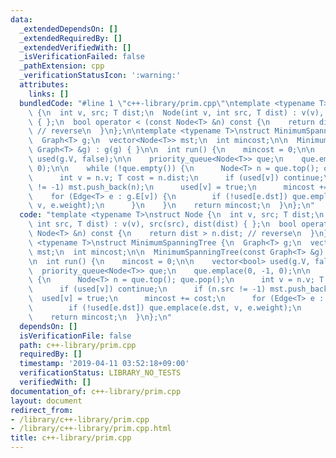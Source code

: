 ```yaml
---
data:
  _extendedDependsOn: []
  _extendedRequiredBy: []
  _extendedVerifiedWith: []
  _isVerificationFailed: false
  _pathExtension: cpp
  _verificationStatusIcon: ':warning:'
  attributes:
    links: []
  bundledCode: "#line 1 \"c++-library/prim.cpp\"\ntemplate <typename T>\nstruct Node\
    \ {\n  int v, src; T dist;\n  Node(int v, int src, T dist) : v(v), src(src), dist(dist)\
    \ { };\n  bool operator < (const Node<T> &n) const {\n    return dist > n.dist;\
    \ // reverse\n  }\n};\n\ntemplate <typename T>\nstruct MinimumSpanningTree {\n\
    \  Graph<T> g;\n  vector<Node<T>> mst;\n  int mincost;\n\n  MinimumSpanningTree(const\
    \ Graph<T> &g) : g(g) { }\n\n  int run() {\n    mincost = 0;\n\n    vector<bool>\
    \ used(g.V, false);\n\n    priority_queue<Node<T>> que;\n    que.emplace(0, -1,\
    \ 0);\n\n    while (!que.empty()) {\n      Node<T> n = que.top(); que.pop();\n\
    \      int v = n.v; T cost = n.dist;\n      if (used[v]) continue;\n      if (n.src\
    \ != -1) mst.push_back(n);\n      used[v] = true;\n      mincost += cost;\n  \
    \    for (Edge<T> e : g.E[v]) {\n        if (!used[e.dst]) que.emplace(e.dst,\
    \ v, e.weight);\n      }\n    }\n    return mincost;\n  }\n};\n"
  code: "template <typename T>\nstruct Node {\n  int v, src; T dist;\n  Node(int v,\
    \ int src, T dist) : v(v), src(src), dist(dist) { };\n  bool operator < (const\
    \ Node<T> &n) const {\n    return dist > n.dist; // reverse\n  }\n};\n\ntemplate\
    \ <typename T>\nstruct MinimumSpanningTree {\n  Graph<T> g;\n  vector<Node<T>>\
    \ mst;\n  int mincost;\n\n  MinimumSpanningTree(const Graph<T> &g) : g(g) { }\n\
    \n  int run() {\n    mincost = 0;\n\n    vector<bool> used(g.V, false);\n\n  \
    \  priority_queue<Node<T>> que;\n    que.emplace(0, -1, 0);\n\n    while (!que.empty())\
    \ {\n      Node<T> n = que.top(); que.pop();\n      int v = n.v; T cost = n.dist;\n\
    \      if (used[v]) continue;\n      if (n.src != -1) mst.push_back(n);\n    \
    \  used[v] = true;\n      mincost += cost;\n      for (Edge<T> e : g.E[v]) {\n\
    \        if (!used[e.dst]) que.emplace(e.dst, v, e.weight);\n      }\n    }\n\
    \    return mincost;\n  }\n};\n"
  dependsOn: []
  isVerificationFile: false
  path: c++-library/prim.cpp
  requiredBy: []
  timestamp: '2019-04-11 03:52:18+09:00'
  verificationStatus: LIBRARY_NO_TESTS
  verifiedWith: []
documentation_of: c++-library/prim.cpp
layout: document
redirect_from:
- /library/c++-library/prim.cpp
- /library/c++-library/prim.cpp.html
title: c++-library/prim.cpp
---
```

